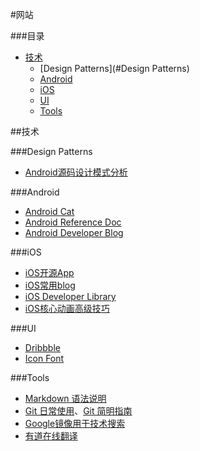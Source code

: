 #网站

###目录
* [技术](#技术)
  * [Design Patterns](#Design Patterns)
  * [Android](#Android)
  * [iOS](#iOS)
  * [UI](#UI)
  * [Tools](#Tools)

##<a id="技术"></a>技术

###<a id="Design Patterns"></a>Design Patterns
* [Android源码设计模式分析](https://github.com/simple-android-framework-exchange/android_design_patterns_analysis)

###<a id="Android"></a>Android
* [Android Cat](http://androidcat.com/)
* [Android Reference Doc](http://www.android-doc.com/reference/packages.html)
* [Android Developer Blog](http://android-developers.blogspot.com/)

###<a id="iOS"></a>iOS
* [iOS开源App](https://github.com/dkhamsing/open-source-ios-apps)
* [iOS常用blog](https://github.com/tangqiaoboy/iOSBlogCN)
* [iOS Developer Library](https://developer.apple.com/library/)
* [iOS核心动画高级技巧]()

###<a id="UI"></a>UI
* [Dribbble](https://dribbble.com/)
* [Icon Font](https://www.iconfont.cn)

###<a id="Tools"></a>Tools
* [Markdown 语法说明](http://wowubuntu.com/markdown/)
* [Git 日常使用](https://github.com/peterluo/LearningPythonDiary/blob/master/1.How%20to%20use%20git.md)、[Git 简明指南](http://rogerdudler.github.io/git-guide/index.zh.html)
* [Google镜像用于技术搜索](http://www.itechzero.com/google-mirror-sites-collect.html)
* [有道在线翻译](http://fanyi.youdao.com/)